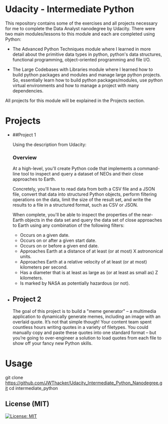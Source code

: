 # Udacity - Intermediate Python
This repository contains some of the exercises and all projects necessary for me to complete the Data Analyst nanodegree by Udacity. There were two main modules/lessons to this module and each are completed using Python:

   * The Advanced Python Techniques module where I learned in more detail about the primitive data types in python, python's data structures, functional programming, object-oriented programming and file I/O.

   * The Large Codebases with Libraries module where I learned how to build python packages and modules and manage large python projects. So, essentially learn how to build python packages/modules, use python virtual environments and how to manage a project with many dependencies.

All projects for this module will be explained in the Projects section.

# Projects

   *  ##Project 1

      Using the description from Udacity:

      ### Overview
      At a high-level, you'll create Python code that implements a command-line tool to inspect and query a dataset of NEOs and their close approaches to Earth.

      Concretely, you'll have to read data from both a CSV file and a JSON file, convert that data into structured Python objects, perform filtering operations on the data, limit the size of the result set, and write the results to a file in a structured format, such as CSV or JSON.

      When complete, you'll be able to inspect the properties of the near-Earth objects in the data set and query the data set of close approaches to Earth using any combination of the following filters:

      * Occurs on a given date.
      * Occurs on or after a given start date.
      * Occurs on or before a given end date.
      * Approaches Earth at a distance of at least (or at most) X astrononical units.
      * Approaches Earth at a relative velocity of at least (or at most) kilometers per second.
      * Has a diameter that is at least as large as (or at least as small as) Z kilometers.
      * Is marked by NASA as potentially hazardous (or not).

  * ## Project 2
    The goal of this project is to build a "meme generator" – a multimedia application to dynamically generate memes, including an image with an overlaid quote. It’s not that simple though! Your content team spent countless hours writing quotes in a variety of filetypes. You could manually copy and paste these quotes into one standard format – but you’re going to over-engineer a solution to load quotes from each file to show off your fancy new Python skills.

# Usage
git clone https://github.com/JWThacker/Udacity_Intermediate_Python_Nanodegree.git
cd intermediate_python

## License (MIT)
[![License: MIT](https://img.shields.io/badge/License-MIT-yellow.svg)](https://opensource.org/licenses/MIT)
